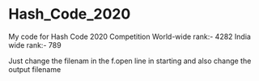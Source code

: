# Hash_Code_2020
My code for Hash Code 2020 Competition 
World-wide rank:- 4282
India wide rank:- 789

Just change the filenam in the f.open line in starting  and also change the output filename
